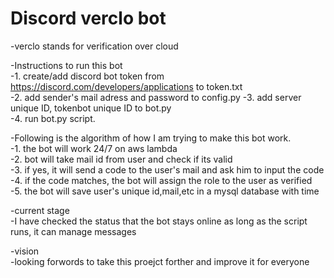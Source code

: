 # Discord verclo bot
-verclo stands for verification over cloud

-Instructions to run this bot  
-1. create/add discord bot token from https://discord.com/developers/applications to token.txt  
-2. add sender's mail adress and password to config.py 
-3. add server unique ID, tokenbot unique ID to bot.py  
-4. run bot.py script.

-Following is the algorithm of how I am trying to make this bot work.  
-1. the bot will work 24/7 on aws lambda  
-2. bot will take mail id from user and check if its valid  
-3. if yes, it will send a code to the user's mail and ask him to input the code  
-4. if the code matches, the bot will assign the role to the user as verified  
-5. the bot will save user's unique id,mail,etc in a mysql database with time

-current stage  
-I have checked the status that the bot stays online as long as the script runs, it can manage messages

-vision  
-looking forwords to take this proejct forther and improve it for everyone
